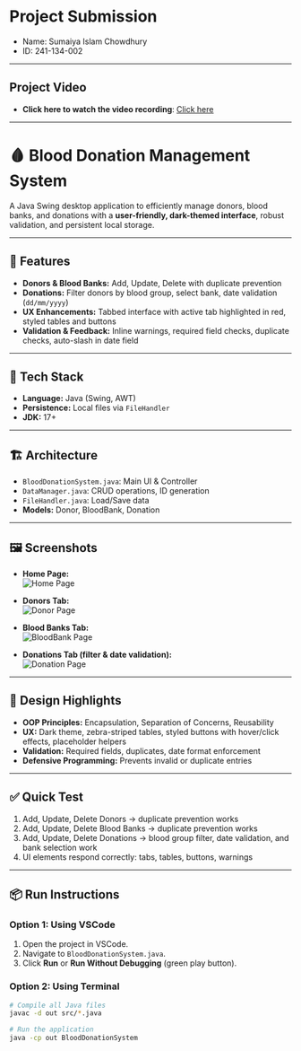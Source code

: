 # Project Submission

- Name: Sumaiya Islam Chowdhury
- ID:  241-134-002

---

## Project Video

- **Click here to watch the video recording**: [Click here](https://drive.google.com/file/d/1Z0yZGNgEVfPgLxJ4bvvpwg9iT0W3canq/view?usp=drive_link)

---

# 🩸 Blood Donation Management System

A Java Swing desktop application to efficiently manage donors, blood banks, and donations with a **user-friendly, dark-themed interface**, robust validation, and persistent local storage.

---

## 🔹 Features
- **Donors & Blood Banks:** Add, Update, Delete with duplicate prevention  
- **Donations:** Filter donors by blood group, select bank, date validation (`dd/mm/yyyy`)  
- **UX Enhancements:** Tabbed interface with active tab highlighted in red, styled tables and buttons  
- **Validation & Feedback:** Inline warnings, required field checks, duplicate checks, auto-slash in date field  

---

## 🧰 Tech Stack
- **Language:** Java (Swing, AWT)  
- **Persistence:** Local files via `FileHandler`  
- **JDK:** 17+  

---

## 🏗️ Architecture
- `BloodDonationSystem.java`: Main UI & Controller  
- `DataManager.java`: CRUD operations, ID generation  
- `FileHandler.java`: Load/Save data  
- **Models:** Donor, BloodBank, Donation  

---

## 🖼️ Screenshots
- **Home Page:**  
  ![Home Page](images/home_tab.png)

- **Donors Tab:**  
  ![Donor Page](images/donor_tab.png)

- **Blood Banks Tab:**  
  ![BloodBank Page](images/bloodBank_tab.png)

- **Donations Tab (filter & date validation):**  
  ![Donation Page](images/donation_tab.png)

---

## 🧠 Design Highlights
- **OOP Principles:** Encapsulation, Separation of Concerns, Reusability  
- **UX:** Dark theme, zebra-striped tables, styled buttons with hover/click effects, placeholder helpers  
- **Validation:** Required fields, duplicates, date format enforcement  
- **Defensive Programming:** Prevents invalid or duplicate entries  

---

## ✅ Quick Test
1. Add, Update, Delete Donors → duplicate prevention works
2. Add, Update, Delete Blood Banks → duplicate prevention works
3. Add, Update, Delete Donations → blood group filter, date validation, and bank selection work
4. UI elements respond correctly: tabs, tables, buttons, warnings

---

## 📦 Run Instructions

### Option 1: Using VSCode
1. Open the project in VSCode.
2. Navigate to `BloodDonationSystem.java`.
3. Click **Run** or **Run Without Debugging** (green play button).
   
### Option 2: Using Terminal
```bash
# Compile all Java files
javac -d out src/*.java

# Run the application
java -cp out BloodDonationSystem

